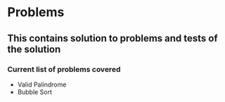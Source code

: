 # Problems

## This contains solution to problems and tests of the solution

### Current list of problems covered

* Valid Palindrome
* Bubble Sort
